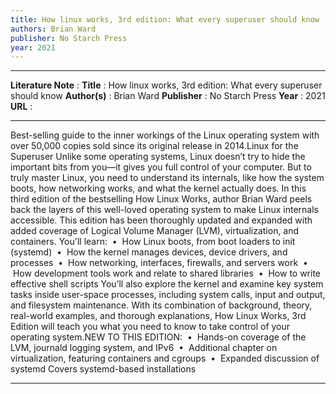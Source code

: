 ```yaml
---
title: How linux works, 3rd edition: What every superuser should know
authors: Brian Ward
publisher: No Starch Press
year: 2021
---
```

***
**Literature Note** :
**Title** : How linux works, 3rd edition: What every superuser should know
**Author(s)** : Brian Ward
**Publisher** : No Starch Press
**Year** : 2021
**URL** : 
***
Best-selling guide to the inner workings of the Linux operating system with over 50,000 copies sold since its original release in 2014.Linux for the Superuser Unlike some operating systems, Linux doesn’t try to hide the important bits from you—it gives you full control of your computer. But to truly master Linux, you need to understand its internals, like how the system boots, how networking works, and what the kernel actually does. In this third edition of the bestselling How Linux Works, author Brian Ward peels back the layers of this well-loved operating system to make Linux internals accessible. This edition has been thoroughly updated and expanded with added coverage of Logical Volume Manager (LVM), virtualization, and containers. You'll learn:  •  How Linux boots, from boot loaders to init (systemd)  •  How the kernel manages devices, device drivers, and processes  •  How networking, interfaces, firewalls, and servers work  •  How development tools work and relate to shared libraries  •  How to write effective shell scripts You’ll also explore the kernel and examine key system tasks inside user-space processes, including system calls, input and output, and filesystem maintenance. With its combination of background, theory, real-world examples, and thorough explanations, How Linux Works, 3rd Edition will teach you what you need to know to take control of your operating system.NEW TO THIS EDITION:  •  Hands-on coverage of the LVM, journald logging system, and IPv6  •  Additional chapter on virtualization, featuring containers and cgroups  •  Expanded discussion of systemd Covers systemd-based installations
***